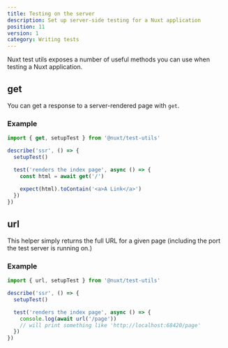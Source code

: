```yaml
---
title: Testing on the server
description: Set up server-side testing for a Nuxt application
position: 11
version: 1
category: Writing tests
---
```


Nuxt test utils exposes a number of useful methods you can use when testing a Nuxt application.

## get

You can get a response to a server-rendered page with `get`.

### Example

```js
import { get, setupTest } from '@nuxt/test-utils'

describe('ssr', () => {
  setupTest()

  test('renders the index page', async () => {
    const html = await get('/')
    
    expect(html).toContain('<a>A Link</a>')
  })
})
```

## url

This helper simply returns the full URL for a given page (including the port the test server is running on.)

### Example

```js
import { url, setupTest } from '@nuxt/test-utils'

describe('ssr', () => {
  setupTest()

  test('renders the index page', async () => {
    console.log(await url('/page'))
    // will print something like 'http://localhost:68420/page'
  })
})
```
